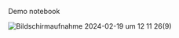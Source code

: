 Demo notebook 

![Bildschirmaufnahme 2024-02-19 um 12 11 26(9)](https://github.com/MichaelMarkert/GND4C/assets/101104547/71501cb4-526c-40fe-bdb1-579672a76a74)

